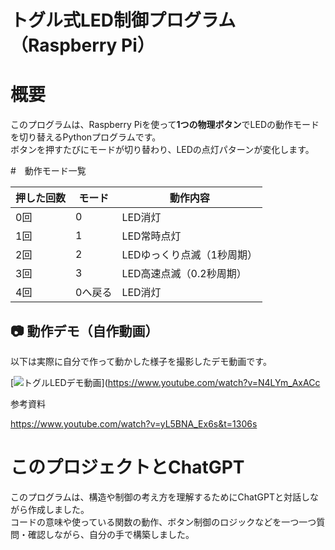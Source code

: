# トグル式LED制御プログラム（Raspberry Pi）

# 概要
このプログラムは、Raspberry Piを使って**1つの物理ボタン**でLEDの動作モードを切り替えるPythonプログラムです。  
ボタンを押すたびにモードが切り替わり、LEDの点灯パターンが変化します。

#　動作モード一覧

| 押した回数 | モード | 動作内容                    |
|------------|--------|-----------------------------|
| 0回        | 0      | LED消灯                     |
| 1回        | 1      | LED常時点灯                 |
| 2回        | 2      | LEDゆっくり点滅（1秒周期）  |
| 3回        | 3      | LED高速点滅（0.2秒周期）    |
| 4回        | 0へ戻る| LED消灯                     |

## 📷 動作デモ（自作動画）

以下は実際に自分で作って動かした様子を撮影したデモ動画です。

[![トグルLEDデモ動画](https://img.youtube.com/vi/N4LYm_AxACc/0.jpg)](https://www.youtube.com/watch?v=N4LYm_AxACc

参考資料

https://www.youtube.com/watch?v=yL5BNA_Ex6s&t=1306s

# このプロジェクトとChatGPT

このプログラムは、構造や制御の考え方を理解するためにChatGPTと対話しながら作成しました。  
コードの意味や使っている関数の動作、ボタン制御のロジックなどを一つ一つ質問・確認しながら、自分の手で構築しました。


